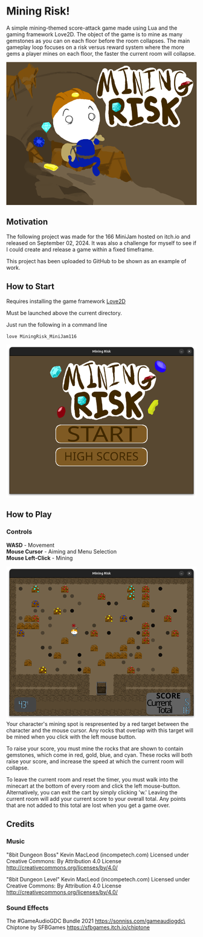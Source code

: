 # Mining Risk!
A simple mining-themed score-attack game made using Lua and the gaming 
framework Love2D. The object of the game is to mine as many gemstones 
as you can on each floor before the room collapses. The main gameplay 
loop focuses on a risk versus reward system where the more gems a player 
mines on each floor, the faster the current room will collapse.

![The storefront page image for the game 'Mining Risk.' The picture depicts a simple cartoon miner with blank white head and a small solid blue body running through a cave, wearing an orange hardhat and belt with a pickaxe.](screenshots/StorePage.png)

## Motivation
The following project was made for the 166 MiniJam hosted on itch.io and 
released on September 02, 2024. It was also a challenge for myself to 
see if I could create and release a game within a fixed timeframe.

This project has been uploaded to GitHub to be shown as an example of work. 

## How to Start
Requires installing the game framework [Love2D](https://love2d.org/)

Must be launched above the current directory.

Just run the following in a command line 
```
love MiningRisk_MiniJam116
```

![The title screen for Mining Risk](screenshots/TitleScreen.png)

## How to Play 
### Controls
**WASD** - Movement\
**Mouse Cursor** - Aiming and Menu Selection\
**Mouse Left-Click** - Mining

![The title screen for Mining Risk](screenshots/MidGame2.png)
Your character's mining spot is respresented by a red target between
the character and the mouse cursor. Any rocks that overlap with this
target will be mined when you click with the left mouse button. 

To raise your score, you must mine the rocks that are shown to contain
gemstones, which come in red, gold, blue, and cyan. These rocks will
both raise your score, and increase the speed at which the current room will collapse.

To leave the current room and reset the timer, you must walk into the 
minecart at the bottom of every room and click the  left mouse-button.
Alternatively, you can exit the cart by simply clicking 'w.' Leaving the
current room will add your current score to your overall total. Any points that are not added to this total are lost when you get a game over.

## Credits
### Music
"8bit Dungeon Boss" Kevin MacLeod (incompetech.com)
Licensed under Creative Commons: By Attribution 4.0 License
http://creativecommons.org/licenses/by/4.0/

"8bit Dungeon Level" Kevin MacLeod (incompetech.com)
Licensed under Creative Commons: By Attribution 4.0 License
http://creativecommons.org/licenses/by/4.0/

### Sound Effects
The #GameAudioGDC Bundle 2021 https://sonniss.com/gameaudiogdc\
Chiptone by SFBGames https://sfbgames.itch.io/chiptone